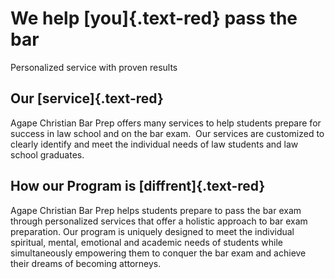 # We help [you]{.text-red} pass the bar

Personalized service with proven results

## Our [service]{.text-red}

Agape Christian Bar Prep offers many services to help students prepare for success in law school and on the bar exam.  Our services are customized to clearly identify and meet the individual needs of law students and law school graduates.

## How our Program is [diffrent]{.text-red}

Agape Christian Bar Prep helps students prepare to pass the bar exam through personalized services that offer a holistic approach to bar exam preparation. Our program is uniquely designed to meet the individual spiritual, mental, emotional and academic needs of students while simultaneously empowering them to conquer the bar exam and achieve their dreams of becoming attorneys.
